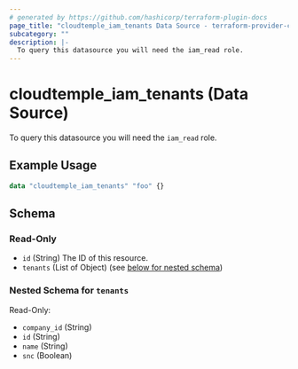 ```yaml
---
# generated by https://github.com/hashicorp/terraform-plugin-docs
page_title: "cloudtemple_iam_tenants Data Source - terraform-provider-cloudtemple"
subcategory: ""
description: |-
  To query this datasource you will need the iam_read role.
---
```


# cloudtemple_iam_tenants (Data Source)

To query this datasource you will need the `iam_read` role.

## Example Usage

```terraform
data "cloudtemple_iam_tenants" "foo" {}
```

<!-- schema generated by tfplugindocs -->
## Schema

### Read-Only

- `id` (String) The ID of this resource.
- `tenants` (List of Object) (see [below for nested schema](#nestedatt--tenants))

<a id="nestedatt--tenants"></a>
### Nested Schema for `tenants`

Read-Only:

- `company_id` (String)
- `id` (String)
- `name` (String)
- `snc` (Boolean)


